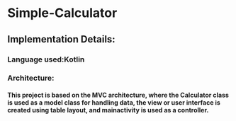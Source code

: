 # Simple-Calculator

## Implementation Details:

### Language used:Kotlin
### Architecture:
####        This project is based on the MVC architecture, where the Calculator class is used as a model class for handling data, the view or user interface is created using table layout, and mainactivity is used as a controller.
